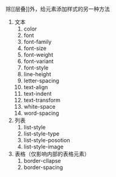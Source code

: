 除[[层叠]]外，给元素添加样式的另一种方法

1. 文本
	1. color
	2. font 
	3. font-family
	4. font-size
	5. font-weight
	6. font-variant
	7. font-style
	8. line-height
	9. letter-spacing
	10. text-align
	11. text-indent
	12. text-transform
	13. white-space
	14. word-spacing
2. 列表
	1. list-style
	2. list-style-type
	3. list-style-posotion
	4. list-style-image
3. 表格（仅影响内部的表格元素）
	1. border-cllapse
	2. border-spacing